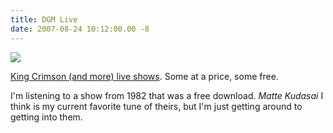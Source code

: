 ```yaml
---
title: DGM Live
date: 2007-08-24 10:12:00.00 -8
---
```

![](/images/dgm_logo.gif)

[King Crimson (and more) live shows](http://dgmlive.com/). Some at a price, some free.

I'm listening to a show from 1982 that was a free download. _Matte Kudasai_ I think is my current favorite tune of theirs, but I'm just getting around to getting into them.
